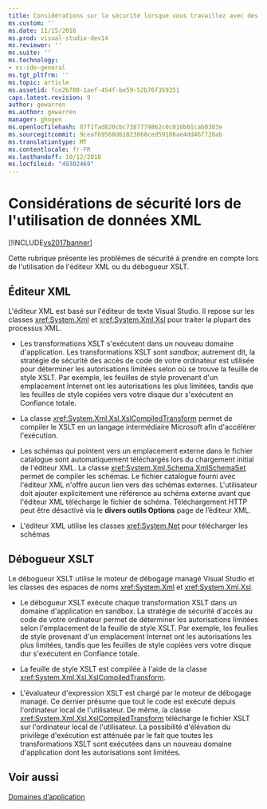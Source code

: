 ```yaml
---
title: Considérations sur la sécurité lorsque vous travaillez avec des données XML | Microsoft Docs
ms.custom: ''
ms.date: 11/15/2016
ms.prod: visual-studio-dev14
ms.reviewer: ''
ms.suite: ''
ms.technology:
- vs-ide-general
ms.tgt_pltfrm: ''
ms.topic: article
ms.assetid: fce2b708-1aef-454f-be59-52b76f359351
caps.latest.revision: 9
author: gewarren
ms.author: gewarren
manager: ghogen
ms.openlocfilehash: 87f1fad820cbc7387779862c0c010b01cab0303e
ms.sourcegitcommit: 9ceaf69568d61023868ced59108ae4dd46f720ab
ms.translationtype: MT
ms.contentlocale: fr-FR
ms.lasthandoff: 10/12/2018
ms.locfileid: "49302469"
---
```

# <a name="security-considerations-when-working-with-xml-data"></a>Considérations de sécurité lors de l'utilisation de données XML
[!INCLUDE[vs2017banner](../includes/vs2017banner.md)]

  
Cette rubrique présente les problèmes de sécurité à prendre en compte lors de l'utilisation de l'éditeur XML ou du débogueur XSLT.  
  
## <a name="xml-editor"></a>Éditeur XML  
 L'éditeur XML est basé sur l'éditeur de texte Visual Studio. Il repose sur les classes <xref:System.Xml> et <xref:System.Xml.Xsl> pour traiter la plupart des processus XML.  
  
-   Les transformations XSLT s'exécutent dans un nouveau domaine d'application. Les transformations XSLT sont *sandbox*; autrement dit, la stratégie de sécurité des accès de code de votre ordinateur est utilisée pour déterminer les autorisations limitées selon où se trouve la feuille de style XSLT. Par exemple, les feuilles de style provenant d'un emplacement Internet ont les autorisations les plus limitées, tandis que les feuilles de style copiées vers votre disque dur s'exécutent en Confiance totale.  
  
-   La classe <xref:System.Xml.Xsl.XslCompiledTransform> permet de compiler le XSLT en un langage intermédiaire Microsoft afin d'accélérer l'exécution.  
  
-   Les schémas qui pointent vers un emplacement externe dans le fichier catalogue sont automatiquement téléchargés lors du chargement initial de l'éditeur XML. La classe <xref:System.Xml.Schema.XmlSchemaSet> permet de compiler les schémas. Le fichier catalogue fourni avec l'éditeur XML n'offre aucun lien vers des schémas externes. L'utilisateur doit ajouter explicitement une référence au schéma externe avant que l'éditeur XML télécharge le fichier de schéma. Téléchargement HTTP peut être désactivé via le **divers outils Options** page de l’éditeur XML.  
  
-   L'éditeur XML utilise les classes <xref:System.Net> pour télécharger les schémas  
  
## <a name="xslt-debugger"></a>Débogueur XSLT  
 Le débogueur XSLT utilise le moteur de débogage managé Visual Studio et les classes des espaces de noms <xref:System.Xml> et <xref:System.Xml.Xsl>.  
  
-   Le débogueur XSLT exécute chaque transformation XSLT dans un domaine d'application en sandbox. La stratégie de sécurité d'accès au code de votre ordinateur permet de déterminer les autorisations limitées selon l'emplacement de la feuille de style XSLT. Par exemple, les feuilles de style provenant d'un emplacement Internet ont les autorisations les plus limitées, tandis que les feuilles de style copiées vers votre disque dur s'exécutent en Confiance totale.  
  
-   La feuille de style XSLT est compilée à l'aide de la classe <xref:System.Xml.Xsl.XslCompiledTransform>.  
  
-   L'évaluateur d'expression XSLT est chargé par le moteur de débogage managé. Ce dernier présume que tout le code est exécuté depuis l'ordinateur local de l'utilisateur. De même, la classe <xref:System.Xml.Xsl.XslCompiledTransform> télécharge le fichier XSLT sur l'ordinateur local de l'utilisateur. La possibilité d'élévation du privilège d'exécution est atténuée par le fait que toutes les transformations XSLT sont exécutées dans un nouveau domaine d'application dont les autorisations sont limitées.  
  
## <a name="see-also"></a>Voir aussi  
 [Domaines d’application](http://msdn.microsoft.com/en-us/39e57d07-a740-4cd4-ae82-e119ea3856c1)



